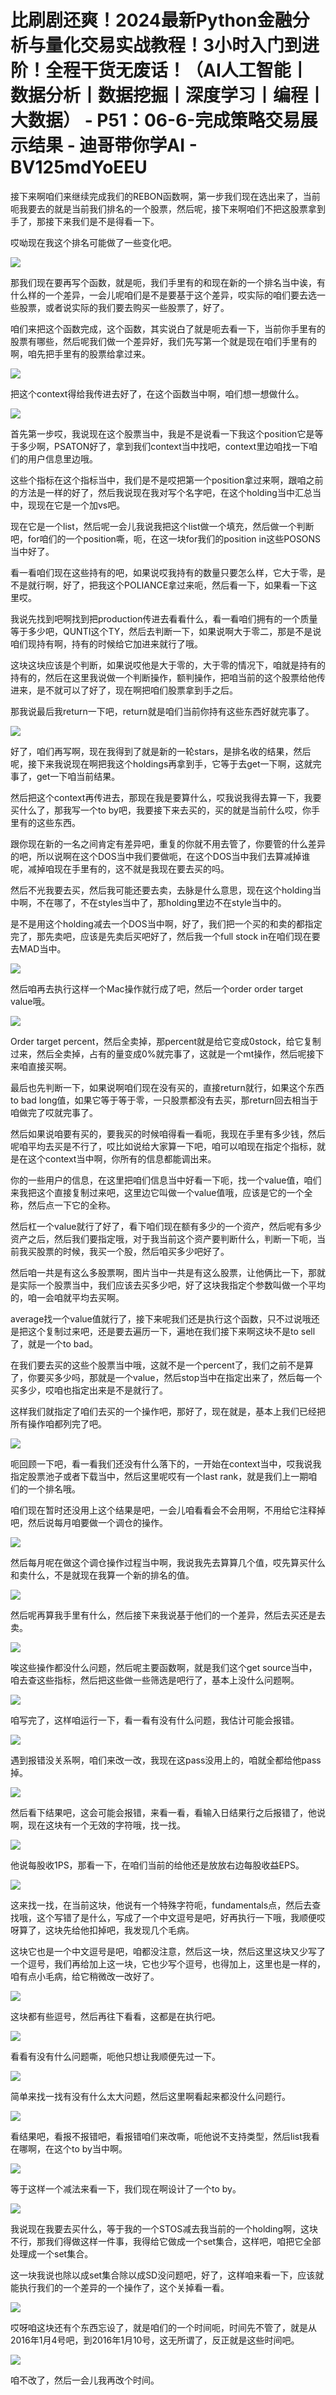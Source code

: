 # 比刷剧还爽！2024最新Python金融分析与量化交易实战教程！3小时入门到进阶！全程干货无废话！（AI人工智能丨数据分析丨数据挖掘丨深度学习丨编程丨大数据） - P51：06-6-完成策略交易展示结果 - 迪哥带你学AI - BV125mdYoEEU

接下来啊咱们来继续完成我们的REBON函数啊，第一步我们现在选出来了，当前呃我要去的就是当前我们排名的一个股票，然后呢，接下来啊咱们不把这股票拿到手了，那接下来我们是不是得看一下。

哎呦现在我这个排名可能做了一些变化吧。

![](img/4d478e979ec845b77e19fff0cfddae0e_1.png)

那我们现在要再写个函数，就是呃，我们手里有的和现在新的一个排名当中诶，有什么样的一个差异，一会儿呢咱们是不是要基于这个差异，哎实际的咱们要去选一些股票，或者说实际的我们要去购买一些股票了，好了。

咱们来把这个函数完成，这个函数，其实说白了就是呃去看一下，当前你手里有的股票有哪些，然后呢我们做一个差异好，我们先写第一个就是现在咱们手里有的啊，咱先把手里有的股票给拿过来。



![](img/4d478e979ec845b77e19fff0cfddae0e_3.png)

把这个context得给我传进去好了，在这个函数当中啊，咱们想一想做什么。

![](img/4d478e979ec845b77e19fff0cfddae0e_5.png)

首先第一步哎，我说现在这个股票当中，我是不是说看一下我这个position它是等于多少啊，PSATON好了，拿到我们context当中找吧，context里边咱找一下咱们的用户信息里边哦。

这些个指标在这个指标当中，我们是不是哎把第一个position拿过来啊，跟咱之前的方法是一样的好了，然后我说现在我对写个名字吧，在这个holding当中汇总当中，现现在它是一个加vs吧。

现在它是一个list，然后呢一会儿我说我把这个list做一个填充，然后做一个判断吧，for咱们的一个position嘶，呃，在这一块for我们的position in这些POSONS当中好了。

看一看咱们现在这些持有的吧，如果说哎我持有的数量只要怎么样，它大于零，是不是就行啊，好了，把我这个POLIANCE拿过来呃，然后看一下，如果看一下这里哎。

我说先找到吧啊找到把production传进去看看什么，看一看咱们拥有的一个质量等于多少吧，QUNTI这个TY，然后去判断一下，如果说啊大于零二，那是不是说咱们现持有啊，持有的时候给它加进来就行了哦。

这块这块应该是个判断，如果说哎他是大于零的，大于零的情况下，咱就是持有的持有的，然后在这里我说做一个判断操作，额判操作，把咱当前的这个股票给他传进来，是不就可以了好了，现在啊把咱们股票拿到手之后。

那我说最后我return一下吧，return就是咱们当前你持有这些东西好就完事了。

![](img/4d478e979ec845b77e19fff0cfddae0e_7.png)

好了，咱们再写啊，现在我得到了就是新的一轮stars，是排名收的结果，然后呢，接下来我说现在啊把我这个holdings再拿到手，它等于去get一下啊，这就完事了，get一下咱当前结果。

然后把这个context再传进去，那现在我是要算什么，哎我说我得去算一下，我要买什么了，那我写一个to by吧，我要接下来去买的，买的就是当前什么哎，你手里有的这些东西。

跟你现在新的一名之间肯定有差异吧，重复的你就不用去管了，你要管的什么差异的吧，所以说啊在这个DOS当中我们要做呃，在这个DOS当中我们去算减掉谁呢，减掉咱现在手里有的，这不就是我现在要去买的吗。

然后不光我要去买，然后我可能还要去卖，去脉是什么意思，现在这个holding当中啊，不在哪了，不在styles当中了，那holding里边不在style当中的。

是不是用这个holding减去一个DOS当中啊，好了，我们把一个买的和卖的都指定完了，那先卖吧，应该是先卖后买吧好了，然后我一个full stock in在咱们现在要去MAD当中。



![](img/4d478e979ec845b77e19fff0cfddae0e_9.png)

然后咱再去执行这样一个Mac操作就行成了吧，然后一个order order target value哦。



![](img/4d478e979ec845b77e19fff0cfddae0e_11.png)

Order target percent，然后全卖掉，那percent就是给它变成0stock，给它复制过来，然后全卖掉，占有的量变成0%就完事了，这就是一个mt操作，然后呢接下来咱直接买啊。

最后也先判断一下，如果说啊咱们现在没有买的，直接return就行，如果这个东西to bad long值，如果它等于等于零，一只股票都没有去买，那return回去相当于咱做完了哎就完事了。

然后如果说咱要有买的，要我买的时候咱得看一看呃，我现在手里有多少钱，然后呢咱平均去买是不行了，哎比如说给大家算一下吧，咱可以咱现在指定个指标，就是在这个context当中啊，你所有的信息都能调出来。

你的一些用户的信息，在这里把咱们信息当中好看一下呃，找一个value值，咱们来我把这个直接复制过来吧，这里边它叫做一个value值哦，应该是它的一个全称，然后点一下它的全称。

然后杠一个value就行了好了，看下咱们现在额有多少的一个资产，然后呢有多少资产之后，然后我们要指定哦，对于我当前这个资产要判断什么，判断一下呃，当前我买股票的时候，我买一个股，然后咱买多少吧好了。

然后咱一共是有这么多股票啊，图片当中一共是有这么股票，让他俩比一下，那就是实际一个股票当中，我们应该去买多少吧，好了这块我指定个参数叫做一个平均的，咱一会咱就平均去买啊。

average找一个value值就行了，接下来呢我们还是执行这个函数，只不过说哦还是把这个复制过来吧，还是要去遍历一下，遍地在我们接下来啊这块不是to sell了，就是一个to bad。

在我们要去买的这些个股票当中哦，这就不是一个percent了，我们之前不是算了，你要买多少吗，那就是一个value，然后stop当中在指定出来了，然后每一个买多少，哎咱也指定出来是不是就行了。

这样我们就指定了咱们去买的一个操作吧，那好了，现在就是，基本上我们已经把所有操作咱都列完了吧。

![](img/4d478e979ec845b77e19fff0cfddae0e_13.png)

呃回顾一下吧，看一看我们还没有什么落下的，一开始在context当中，哎我说我指定股票池子或者下载当中，然后这里呢哎有一个last rank，就是我们上一期咱们的一个排名哦。

咱们现在暂时还没用上这个结果是吧，一会儿咱看看会不会用啊，不用给它注释掉吧，然后说每月咱要做一个调仓的操作。



![](img/4d478e979ec845b77e19fff0cfddae0e_15.png)

然后每月呢在做这个调仓操作过程当中啊，我说我先去算算几个值，哎先算买什么和卖什么，不是就现在我算一个新的排名的值。



![](img/4d478e979ec845b77e19fff0cfddae0e_17.png)

然后呢再算我手里有什么，然后接下来我说基于他们的一个差异，然后去买还是去卖。

![](img/4d478e979ec845b77e19fff0cfddae0e_19.png)

唉这些操作都没什么问题，然后呢主要函数啊，就是我们这个get source当中，咱去查这些指标，然后把这些做一些筛选是吧行了，基本上没什么问题啊。



![](img/4d478e979ec845b77e19fff0cfddae0e_21.png)

咱写完了，这样咱运行一下，看一看有没有什么问题，我估计可能会报错。

![](img/4d478e979ec845b77e19fff0cfddae0e_23.png)

遇到报错没关系啊，咱们来改一改，我现在这pass没用上的，咱就全都给他pass掉。

![](img/4d478e979ec845b77e19fff0cfddae0e_25.png)

然后看下结果吧，这会可能会报错，来看一看，看输入日结果行之后报错了，他说啊，现在这块有一个无效的字符哦，找一找。



![](img/4d478e979ec845b77e19fff0cfddae0e_27.png)

他说每股收1PS，那看一下，在咱们当前的给他还是放放右边每股收益EPS。

![](img/4d478e979ec845b77e19fff0cfddae0e_29.png)

这来找一找，在当前这块，他说有一个特殊字符呃，fundamentals点，然后去查找哦，这个写错了是什么，写成了一个中文逗号是吧，好再执行一下哦，我顺便哎呀算了，这块先给他扣掉吧，我发现几个毛病。

这块它也是一个中文逗号是吧，咱都没注意，然后这一块，然后这里这块又少写了一个逗号，我们再给加上这一块，它也少写个逗号，也得加上，这里也是一样的，咱有点小毛病，给它稍微改一改好了。



![](img/4d478e979ec845b77e19fff0cfddae0e_31.png)

这块都有些逗号，然后再往下看看，这都是在执行吧。

![](img/4d478e979ec845b77e19fff0cfddae0e_33.png)

看看有没有什么问题嘶，呃他只想让我顺便先过一下。

![](img/4d478e979ec845b77e19fff0cfddae0e_35.png)

简单来找一找有没有什么太大问题，然后这里啊看起来都没什么问题行。

![](img/4d478e979ec845b77e19fff0cfddae0e_37.png)

看结果吧，看报不报错吧，看报错咱们来改嘶，呃他说不支持类型，然后list我看在哪啊，在这个to by当中啊。



![](img/4d478e979ec845b77e19fff0cfddae0e_39.png)

等于这样一个减法来看一下，我们现在啊设计了一个to by。

![](img/4d478e979ec845b77e19fff0cfddae0e_41.png)

我说现在我要去买什么，等于我的一个STOS减去我当前的一个holding啊，这块不行，那我们得做这样一件事，我得给它做成一个set集合，这样吧，咱把它全部处理成一个set集合。

这一块我说也除以成set集合除以成SD没问题吧，好了，这样咱来看一下，应该就能执行我们的一个差异的一个操作了，这个关掉看一看。



![](img/4d478e979ec845b77e19fff0cfddae0e_43.png)

哎呀咱这块还有个东西忘设了，就是咱们的一个时间呃，时间先不管了，就是从2016年1月4号吧，到2016年1月10号，这无所谓了，反正就是这些时间吧。



![](img/4d478e979ec845b77e19fff0cfddae0e_45.png)

咱不改了，然后一会儿我再改个时间。